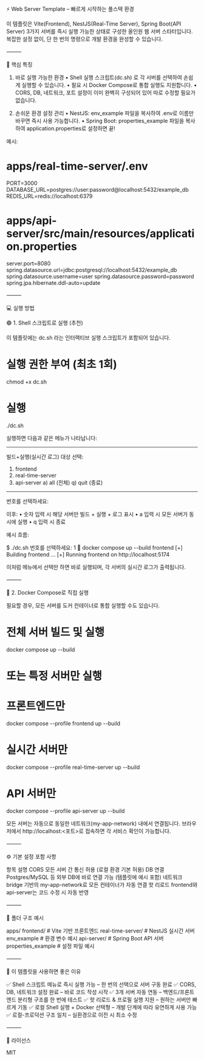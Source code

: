 ⚡️ Web Server Template – 빠르게 시작하는 풀스택 환경

이 템플릿은 Vite(Frontend), NestJS(Real-Time Server), Spring Boot(API Server) 3가지 서버를 즉시 실행 가능한 상태로 구성한 올인원 웹 서버 스타터입니다. 복잡한 설정 없이, 단 한 번의 명령으로 개발 환경을 완성할 수 있습니다.

⸻

🚀 핵심 특징

1. 바로 실행 가능한 환경
	•	Shell 실행 스크립트(dc.sh) 로 각 서버를 선택하여 손쉽게 실행할 수 있습니다.
	•	필요 시 Docker Compose로 통합 실행도 지원합니다.
	•	CORS, DB, 네트워크, 포트 설정이 이미 완벽히 구성되어 있어 따로 수정할 필요가 없습니다.

2. 손쉬운 환경 설정 관리
	•	NestJS: env_example 파일을 복사하여 .env로 이름만 바꾸면 즉시 사용 가능합니다.
	•	Spring Boot: properties_example 파일을 복사하여 application.properties로 설정하면 끝!

예시:

# apps/real-time-server/.env
PORT=3000
DATABASE_URL=postgres://user:password@localhost:5432/example_db
REDIS_URL=redis://localhost:6379

# apps/api-server/src/main/resources/application.properties
server.port=8080
spring.datasource.url=jdbc:postgresql://localhost:5432/example_db
spring.datasource.username=user
spring.datasource.password=password
spring.jpa.hibernate.ddl-auto=update


⸻

💻 실행 방법

🟢 1. Shell 스크립트로 실행 (추천)

이 템플릿에는 dc.sh 라는 인터랙티브 실행 스크립트가 포함되어 있습니다.

# 실행 권한 부여 (최초 1회)
chmod +x dc.sh

# 실행
./dc.sh

실행하면 다음과 같은 메뉴가 나타납니다:

-------------------------------
빌드+실행(실시간 로그) 대상 선택:
  1) frontend
  2) real-time-server
  3) api-server
  a) all (전체)
  q) quit (종료)
-------------------------------
번호를 선택하세요:

이후:
	•	숫자 입력 시 해당 서버만 빌드 + 실행 + 로그 표시
	•	a 입력 시 모든 서버가 동시에 실행
	•	q 입력 시 종료

예시 흐름:

$ ./dc.sh
번호를 선택하세요: 1
🚀 docker compose up --build frontend
[+] Building frontend ...
[+] Running frontend on http://localhost:5174

이처럼 메뉴에서 선택만 하면 바로 실행되며, 각 서버의 실시간 로그가 출력됩니다.

⸻

🐳 2. Docker Compose로 직접 실행

필요할 경우, 모든 서버를 도커 컨테이너로 통합 실행할 수도 있습니다.

# 전체 서버 빌드 및 실행
docker compose up --build

# 또는 특정 서버만 실행
# 프론트엔드만
docker compose --profile frontend up --build
# 실시간 서버만
docker compose --profile real-time-server up --build
# API 서버만
docker compose --profile api-server up --build

모든 서버는 자동으로 동일한 네트워크(my-app-network) 내에서 연결됩니다.
브라우저에서 http://localhost:<포트>로 접속하면 각 서비스 확인이 가능합니다.

⸻

⚙️ 기본 설정 포함 사항

항목	설명
CORS	모든 서버 간 통신 허용 (로컬 환경 기본 허용)
DB 연결	Postgres/MySQL 등 외부 DB에 바로 연결 가능 (템플릿에 예시 포함)
네트워크	bridge 기반의 my-app-network로 모든 컨테이너가 자동 연결
핫 리로드	frontend와 api-server는 코드 수정 시 자동 반영


⸻

🧱 폴더 구조 예시

apps/
  frontend/           # Vite 기반 프론트엔드
  real-time-server/   # NestJS 실시간 서버
    env_example       # 환경 변수 예시
  api-server/         # Spring Boot API 서버
    properties_example # 설정 파일 예시


⸻

💨 이 템플릿을 사용하면 좋은 이유

✅ Shell 스크립트 메뉴로 즉시 실행 가능 – 한 번의 선택으로 서버 구동 완료
✅ CORS, DB, 네트워크 설정 완료 – 바로 코드 작성 시작
✅ 3개 서버 자동 연동 – 백엔드/프론트엔드 분리형 구조를 한 번에 테스트
✅ 핫 리로드 & 프로필 실행 지원 – 원하는 서버만 빠르게 기동
✅ 로컬 Shell 실행 + Docker 선택형 – 개발 단계에 따라 유연하게 사용 가능
✅ 로컬-프로덕션 구조 일치 – 실환경으로 이전 시 최소 수정

⸻

📜 라이선스

MIT
